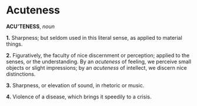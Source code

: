 # Acuteness

**ACU'TENESS**, _noun_

**1.** Sharpness; but seldom used in this literal sense, as applied to material things.

**2.** Figuratively, the faculty of nice discernment or perception; applied to the senses, or the understanding. By an _acuteness_ of feeling, we perceive small objects or slight impressions; by an _acuteness_ of intellect, we discern nice distinctions.

**3.** Sharpness, or elevation of sound, in rhetoric or music.

**4.** Violence of a disease, which brings it speedily to a crisis.
